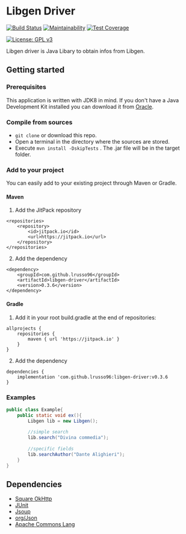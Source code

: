 # Libgen Driver
[![Build Status](https://travis-ci.com/lrusso96/libgen-driver.svg?branch=master)](https://travis-ci.com/lrusso96/libgen-driver)
[![Maintainability](https://api.codeclimate.com/v1/badges/5544950a3cb08f1d4952/maintainability)](https://codeclimate.com/github/lrusso96/libgen-driver/maintainability)
[![Test Coverage](https://api.codeclimate.com/v1/badges/5544950a3cb08f1d4952/test_coverage)](https://codeclimate.com/github/lrusso96/libgen-driver/test_coverage)

[![License: GPL v3](https://img.shields.io/badge/License-GPL%20v3-blue.svg)](https://www.gnu.org/licenses/gpl-3.0)

Libgen driver is Java Libary to obtain infos from Libgen.

## Getting started

### Prerequisites

This application is written with JDK8 in mind. If you don't have a Java Development Kit installed you can download it from [Oracle](http://www.oracle.com/technetwork/java/javase/downloads/index.html).

### Compile from sources

-   `git clone` or download this repo.
-   Open a terminal in the directory where the sources are stored.
-   Execute `mvn install -DskipTests` . The .jar file will be in the target folder.

### Add to your project

You can easily add to your existing project through Maven or Gradle.

#### Maven

1) Add the JitPack repository
```
<repositories>
	<repository>
	    <id>jitpack.io</id>
		<url>https://jitpack.io</url>
	</repository>
</repositories>
```
2) Add the dependency
```
<dependency>
    <groupId>com.github.lrusso96</groupId>
    <artifactId>libgen-driver</artifactId>
    <version>0.3.6</version>
</dependency>
```

#### Gradle

1) Add it in your root build.gradle at the end of repositories:
```
allprojects {
    repositories {
		maven { url 'https://jitpack.io' }
	}
}
```
2) Add the dependency
```
dependencies {
    implementation 'com.github.lrusso96:libgen-driver:v0.3.6
}
```

### Examples
```java
public class Example{
    public static void ex(){
        Libgen lib = new Libgen();
        
        //simple search
        lib.search("Divina commedia");
        
        //specific fields
        lib.searchAuthor("Dante Alighieri");
    }
}
 ```

 ## Dependencies

-   [Square OkHttp](https://github.com/square/okhttp)
-   [JUnit](https://github.com/junit-team/junit4)
-   [Jsoup](https://github.com/jhy/jsoup)
-   [org/Json](https://github.com/stleary/JSON-java)
-   [Apache Commons Lang](https://commons.apache.org/proper/commons-lang/)

